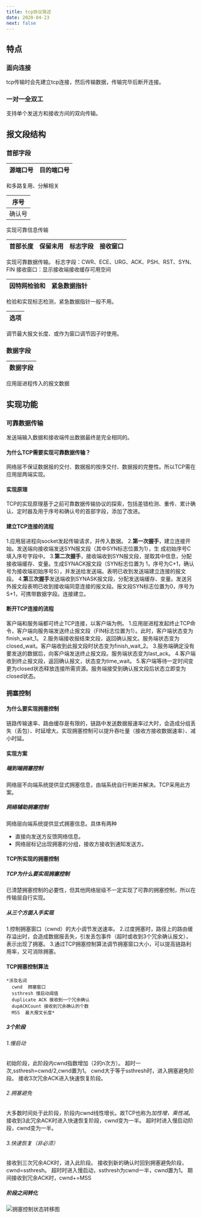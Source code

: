 ```yaml
---
title: tcp协议简述
date: 2020-04-23
next: false
---
```


## 特点
### 面向连接
tcp传输时会先建立tcp连接，然后传输数据，传输完毕后断开连接。
### 一对一全双工
支持单个发送方和接收方间的双向传输。

## 报文段结构
### 首部字段
源端口号|目的端口号
:-:|:-:
和多路复用、分解相关

序号|
:-:|
确认号|
实现可靠信息传输

首部长度|保留未用|标志字段|接收窗口
:-:|:-:|:-:|:-:|
实现可靠数据传输。
标志字段：CWR、ECE、URG、ACK、PSH、RST、SYN、FIN
接收窗口：显示接收端接收缓存可用空间

因特网检验和|紧急数据指针
:-:|:-:
检验和实现标志检测，紧急数据指针一般不用。

选项|
:-:|
调节最大报文长度、或作为窗口调节因子时使用。
### 数据字段
数据字段|
:-:|
应用层进程传入的报文数据

## 实现功能
### 可靠数据传输
发送端输入数据和接收端传出数据最终是完全相同的。
#### 为什么TCP需要实现可靠数据传输？
网络层不保证数据报的交付、数据报的按序交付、数据报的完整性。所以TCP需在应用层两端实现。
#### 实现原理
TCP的实现原理基于之前可靠数据传输协议的探索，包括差错检测、重传、累计确认、定时器及用于序号和确认号的首部字段，添加了改进。
#### 建立TCP连接的流程
1.应用层进程向socket发起传输请求，并传入数据。
2.**第一次握手**，建立连接开始。发送端向接收端发送SYN报文段（其中SYN标志位置为1），生 成初始序号C填入序号字段中。
3.**第二次握手**，接收端收到SYN报文段，提取其中信息，分配接收端缓存、变量。生成SYNACK报文段（SYN标志位置为 1，序号为C+1，确认号为接收端初始序号S），并发送给发送端。表明已收到发送端建立连接的报文段。
4.**第三次握手**发送端收到SYNASK报文段，分配发送端缓存、变量。发送另外报文段表明已收到接收端同意连接的报文段。报文段SYN标志位置为0，序号为S+1，可携带数据字段。连接建立。
#### 断开TCP连接的流程
客户端和服务端都可终止TCP连接，以客户端为例。
1.应用层进程发起终止TCP命令，客户端向服务端发送终止报文段（FIN标志位置为1）。此时，客户端状态变为finish_wait_1。
2.服务端接收报结束文段，返回确认报文。服务端状态变为closed_wait。客户端收到此报文段时状态变为finish_wait_2。
3.服务端确定没有要发送的数据后，向客户端发送终止报文段。服务端状态变为last_ack。
4.客户端收到终止报文段，返回确认报文，状态变为time_wait。
5.客户端等待一定时间变更为closed状态释放连接所需资源。服务端接受到确认报文段后状态立即变为closed状态。
### 拥塞控制
#### 为什么要实现拥塞控制
链路传输速率、路由缓存是有限的，链路中发送数据报速率过大时，会造成分组丢失（丢包）、时延增大。实现拥塞控制可以提升吞吐量（接收方接收数据速率）、减小时延。
#### 实现方案
##### 端到端拥塞控制
  网络层不向端系统提供显式拥塞信息，由端系统自行判断并解决。TCP采用此方案。
##### 网络辅助拥塞控制
网络层向端系统提供显式拥塞信息。具体有两种
- 直接向发送方反馈网络信息。
- 网络层标记出现拥塞的分组，接收方接收到通知发送方。
#### TCP所实现的拥塞控制
##### TCP为什么要实现拥塞控制
已清楚拥塞控制的必要性，但其他网络层级不一定实现了可靠的拥塞控制，所以在传输层自行实现。
##### 从三个方面入手实现
1.控制拥塞窗口（cwnd）的大小调节发送速率。
2.过度拥塞时，路径上的路由缓存溢出时，会造成数据报丢失，引发丢包事件（超时或收到3个冗余确认报文），表示出现了拥塞。
3.通过TCP拥塞控制算法调节拥塞窗口大小，可以提高链路利用率，又可消除拥塞。
#### TCP拥塞控制算法
    *涉及名词
      cwnd  拥塞窗口
      ssthresh 慢启动阈值
      duplicate ACK 接收到一个冗余确认
      dupACKCount 接收到冗余确认的个数
      MSS  最大报文长度*
##### 3个阶段
###### 1.慢启动
  初始阶段，此阶段内cwnd指数增加（2的n次方）。
  超时一次,ssthresh=cwnd/2,cwnd置为1。
  cwnd大于等于ssthresh时，进入拥塞避免阶段。
  接收3次冗余ACK进入快速恢复阶段。
###### 2.拥塞避免
  大多数时间处于此阶段，阶段内cwnd线性增长。故TCP也称为*加性增，乘性减*。
  接收到3此冗余ACK时进入快速恢复阶段，cwnd变为一半。
  超时时进入慢启动阶段，cwnd变为一半。
###### 3.快速恢复（非必须）
  接收到三次冗余ACK时，进入此阶段。
  接收到新的确认时回到拥塞避免阶段，cwnd=ssthresh。
  超时时进入慢启动，ssthresh为cwnd一半，cwnd置为1。
  期间接收到冗余ACK时，cwnd+=MSS
##### 阶段之间转化

![拥塞控制状态转移图](~@blogImg/tcp-crowd.png)